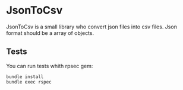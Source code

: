 # JsonToCsv

JsonToCsv is a small library who convert json files into csv files.
Json format should be a array of objects.

## Tests

You can run tests whith rpsec gem:

	bundle install
	bundle exec rspec

